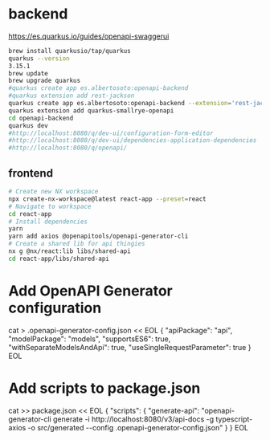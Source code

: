 # backend

https://es.quarkus.io/guides/openapi-swaggerui

```bash
brew install quarkusio/tap/quarkus
quarkus --version
3.15.1
brew update 
brew upgrade quarkus 
#quarkus create app es.albertosoto:openapi-backend
#quarkus extension add rest-jackson
quarkus create app es.albertosoto:openapi-backend --extension='rest-jackson' --no-code
quarkus extension add quarkus-smallrye-openapi
cd openapi-backend
quarkus dev
#http://localhost:8080/q/dev-ui/configuration-form-editor
#http://localhost:8080/q/dev-ui/dependencies-application-dependencies
#http://localhost:8080/q/openapi/
```


## frontend

```bash
# Create new NX workspace
npx create-nx-workspace@latest react-app --preset=react
# Navigate to workspace
cd react-app
# Install dependencies
yarn
yarn add axios @openapitools/openapi-generator-cli
# Create a shared lib for api thingies
nx g @nx/react:lib libs/shared-api
cd react-app/libs/shared-api

```


# Add OpenAPI Generator configuration
cat > .openapi-generator-config.json << EOL
{
"apiPackage": "api",
"modelPackage": "models",
"supportsES6": true,
"withSeparateModelsAndApi": true,
"useSingleRequestParameter": true
}
EOL

# Add scripts to package.json
cat >> package.json << EOL
{
"scripts": {
"generate-api": "openapi-generator-cli generate -i http://localhost:8080/v3/api-docs -g typescript-axios -o src/generated --config .openapi-generator-config.json"
}
}
EOL
